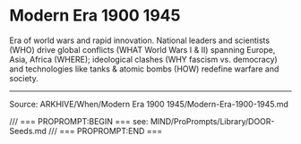 # Modern Era 1900 1945

Era of world wars and rapid innovation. National leaders and scientists (WHO) drive global conflicts (WHAT World Wars I & II) spanning Europe, Asia, Africa (WHERE); ideological clashes (WHY fascism vs. democracy) and technologies like tanks & atomic bombs (HOW) redefine warfare and society.

---
Source: ARKHIVE/When/Modern Era 1900 1945/Modern-Era-1900-1945.md

/// === PROPROMPT:BEGIN ===
see: MIND/ProPrompts/Library/DOOR-Seeds.md
/// === PROPROMPT:END ===
